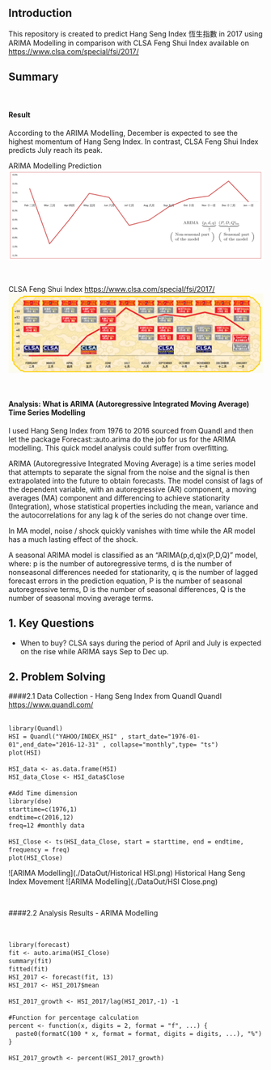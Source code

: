 ## Introduction
This repository is created to predict Hang Seng Index 恆生指數 in 2017 using ARIMA Modelling in comparison with CLSA Feng Shui Index available on <https://www.clsa.com/special/fsi/2017/>


## Summary

&nbsp; 

#### Result

According to the ARIMA Modelling, December is expected to see the highest momentum of Hang Seng Index. In contrast, CLSA Feng Shui Index predicts July reach its peak.


ARIMA Modelling Prediction
![ARIMA Modelling](./DataOut/ARIMA.png)

&nbsp; 

CLSA Feng Shui Index <https://www.clsa.com/special/fsi/2017/>
![CLSA Feng Shui Index](./DataOut/CLSA.png)

&nbsp; 


#### Analysis: What is ARIMA (Autoregressive Integrated Moving Average) Time Series Modelling

I used Hang Seng Index from 1976 to 2016 sourced from Quandl and then let the package Forecast::auto.arima do the job for us for the ARIMA modelling.
This quick model analysis could suffer from overfitting.
&nbsp;

ARIMA (Autoregressive Integrated Moving Average) is a time series model that attempts to separate the signal from the noise and the signal is then extrapolated into the future to obtain forecasts.
The model consist of lags of the dependent variable, with an autoregressive (AR) component, a moving averages (MA) component and differencing to achieve stationarity (Integration), whose statistical properties including the mean, variance and the autocorrelations for any lag k of the series do not change over time.

In MA model, noise / shock quickly vanishes with time while the AR model has a much lasting effect of the shock.

A seasonal ARIMA model is classified as an “ARIMA(p,d,q)x(P,D,Q)” model, where:
p is the number of autoregressive terms,
d is the number of nonseasonal differences needed for stationarity,
q is the number of lagged forecast errors in the prediction equation,
P is the number of seasonal autoregressive terms,
D is the number of seasonal differences,
Q is the number of seasonal moving average terms.


## 1. Key Questions

* When to buy?
CLSA says during the period of April and July is expected on the rise while ARIMA says Sep to Dec up.

## 2. Problem Solving

####2.1 Data Collection - Hang Seng Index from Quandl 
Quandl
<https://www.quandl.com/>


```{r Data Collection Hang Seng Index - Quandl , echo=TRUE, eval=FALSE, message=FALSE, warning=FALSE}

library(Quandl)
HSI = Quandl("YAHOO/INDEX_HSI" , start_date="1976-01-01",end_date="2016-12-31" , collapse="monthly",type= "ts")
plot(HSI)

HSI_data <- as.data.frame(HSI)
HSI_data_Close <- HSI_data$Close

#Add Time dimension
library(dse)
starttime=c(1976,1)
endtime=c(2016,12)
freq=12 #monthly data

HSI_Close <- ts(HSI_data_Close, start = starttime, end = endtime, frequency = freq)
plot(HSI_Close)

```

![ARIMA Modelling](./DataOut/Historical HSI.png)
Historical Hang Seng Index Movement
![ARIMA Modelling](./DataOut/HSI Close.png)


&nbsp; 

####2.2 Analysis Results - ARIMA Modelling
```{r ARIMA Modelling , echo=TRUE, eval=FALSE, message=FALSE, warning=FALSE}


library(forecast)
fit <- auto.arima(HSI_Close)
summary(fit)
fitted(fit)
HSI_2017 <- forecast(fit, 13)
HSI_2017 <- HSI_2017$mean

HSI_2017_growth <- HSI_2017/lag(HSI_2017,-1) -1

#Function for percentage calculation 
percent <- function(x, digits = 2, format = "f", ...) {
  paste0(formatC(100 * x, format = format, digits = digits, ...), "%")
}

HSI_2017_growth <- percent(HSI_2017_growth)
```